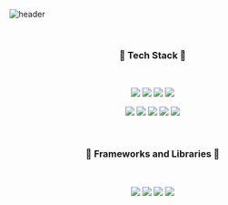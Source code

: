 ![header](https://capsule-render.vercel.app/api?type=Waving&color=auto&height=200&section=header&text=Huiji%20Jo&fontSize=90)

<br>
<h3 align="center">🐾 Tech Stack 🐾</h3>
<br>
<p align="center"><img src="https://img.shields.io/badge/HTML5-E34F26?style=flat-square&logo=HTML5&logoColor=white"/>  <img src="https://img.shields.io/badge/CSS-1572B6?style=flat-square&logo=CSS3&logoColor=white"/>  <img src="https://img.shields.io/badge/JavaScript-F7DF1E?style=flat-square&logo=JavaScript&logoColor=white"/>  <img src="https://img.shields.io/badge/Microsoft SQL Server-CC2927?style=flat-square&logo=MicrosoftSQLServer&logo=Color=white"/></p>
<p align="center"><img src="https://img.shields.io/badge/C-A8B9CC?style=flat-square&logo=C&logoColor=white"/>  <img src="https://img.shields.io/badge/C++-00599C?style=flat-square&logo=C%2B%2B&logoColor=white"/>  <img src="https://img.shields.io/badge/C Sharp-239120?style=flat-square&logo=CSharp&logoColor=white"/>   <img src="https://img.shields.io/badge/Python-3776AB?style=flat-square&logo=Python&logoColor=white"/>  <img src="https://img.shields.io/badge/Raspberry Pi-A22846?style=flat-square&logo=RaspberryPi&logoColor=white&link=https://github.com/zizi0308/MiniProject_SimpleMRP"/></p>
<br>
<h3 align="center">🎨 Frameworks and Libraries 🎨</h3>
<br>
<p align="center"><img src="https://img.shields.io/badge/.NET-512BD4?style=flat-square&logo=.NET&logoColor=white"/>  <img src="https://img.shields.io/badge/Qt-41CD52?style=flat-square&logo=Qt&logoColor=white"/>  <img src="https://img.shields.io/badge/Flask-000000?style=flat-square&logo=Flask&logoColor=white"/>   <img src="https://img.shields.io/badge/OpenCV-5C3EE8?style=flat-square&logo=OpenCV&logoColor=white"/> 
